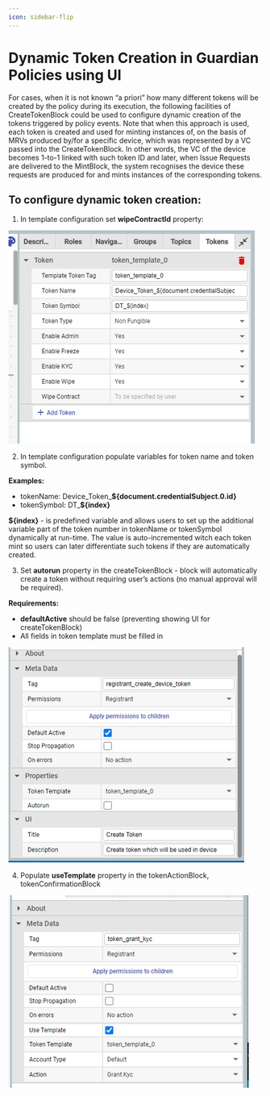 ```yaml
---
icon: sidebar-flip
---
```


# Dynamic Token Creation in Guardian Policies using UI

For cases, when it is not known “a priori” how many different tokens will be created by the policy during its execution, the following facilities of CreateTokenBlock could be used to configure dynamic creation of the tokens triggered by policy events. Note that when this approach is used, each token is created and used for minting instances of, on the basis of MRVs produced by/for a specific device, which was represented by a VC passed into the CreateTokenBlock. In other words, the VC of the device becomes 1-to-1 linked with such token ID and later, when Issue Requests are delivered to the MintBlock, the system recognises the device these requests are produced for and mints instances of the corresponding tokens.

## To configure dynamic token creation:

1. In template configuration set **wipeContractId** property:

![Wipe contract property in token template configuration](<../../../.gitbook/assets/0 (20).png>)

2. In template configuration populate variables for token name and token symbol.&#x20;

**Examples:**

* tokenName: Device\_Token\_**${document.credentialSubject.0.id}**
* tokenSymbol: DT\_**${index}**

**${index}** - is predefined variable and allows users to set up the additional variable part of the token number in tokenName or tokenSymbol dynamically at run-time. The value is auto-incremented witch each token mint so users can later differentiate such tokens if they are automatically created.

3. Set **autorun** property in the createTokenBlock - block will automatically create a token without requiring user’s actions (no manual approval will be required).&#x20;

**Requirements:**

* **defaultActive** should be false (preventing showing UI for createTokenBlock)
* All fields in token template must be filled in

![Autorun property in createTokenBlock configuration](<../../../.gitbook/assets/1 (22).png>)

4. Populate **useTemplate** property in the tokenActionBlock, tokenConfirmationBlock

![useTemplate property in tokenActionBlock configuration](<../../../.gitbook/assets/2 (24).png>)
